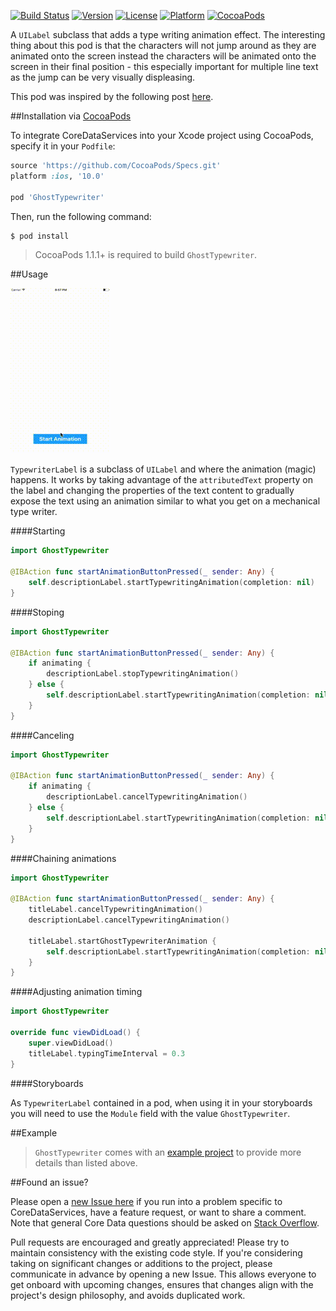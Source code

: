 [![Build Status](https://travis-ci.org/wibosco/GhostTypewriter.svg)](https://travis-ci.org/wibosco/GhostTypewriter)
[![Version](https://img.shields.io/cocoapods/v/GhostTypewriter.svg?style=flat)](http://cocoapods.org/pods/GhostTypewriter)
[![License](https://img.shields.io/cocoapods/l/GhostTypewriter.svg?style=flat)](http://cocoapods.org/pods/GhostTypewriter)
[![Platform](https://img.shields.io/cocoapods/p/GhostTypewriter.svg?style=flat)](http://cocoapods.org/pods/GhostTypewriter)
[![CocoaPods](https://img.shields.io/cocoapods/metrics/doc-percent/GhostTypewriter.svg)](http://cocoapods.org/pods/GhostTypewriter)

A `UILabel` subclass that adds a type writing animation effect. The interesting thing about this pod is that the characters will not jump around as they are animated onto the screen instead the characters will be animated onto the screen in their final position - this especially important for multiple line text as the jump can be very visually displeasing.

This pod was inspired by the following post [here](http://williamboles.me/ghost-typing-your-way-to-hollywood/).

##Installation via [CocoaPods](https://cocoapods.org/)

To integrate CoreDataServices into your Xcode project using CocoaPods, specify it in your `Podfile`:

```ruby
source 'https://github.com/CocoaPods/Specs.git'
platform :ios, '10.0'

pod 'GhostTypewriter'
```

Then, run the following command:

```bash
$ pod install
```

> CocoaPods 1.1.1+ is required to build `GhostTypewriter`.

##Usage

![Animated Typing](typingAnimation.gif)

`TypewriterLabel` is a subclass of `UILabel` and where the animation (magic) happens. It works by taking advantage of the `attributedText` property on the label and changing the properties of the text content to gradually expose the text using an animation similar to what you get on a mechanical type writer. 

####Starting

```swift
import GhostTypewriter

@IBAction func startAnimationButtonPressed(_ sender: Any) {
    self.descriptionLabel.startTypewritingAnimation(completion: nil)
}
```

####Stoping

```swift
import GhostTypewriter

@IBAction func startAnimationButtonPressed(_ sender: Any) {
	if animating {
		descriptionLabel.stopTypewritingAnimation()
	} else {
		self.descriptionLabel.startTypewritingAnimation(completion: nil)
	}
}
```

####Canceling

```swift
import GhostTypewriter

@IBAction func startAnimationButtonPressed(_ sender: Any) {
	if animating {
		descriptionLabel.cancelTypewritingAnimation()
	} else {
		self.descriptionLabel.startTypewritingAnimation(completion: nil)
	}
}
```

####Chaining animations

```swift
import GhostTypewriter

@IBAction func startAnimationButtonPressed(_ sender: Any) {
    titleLabel.cancelTypewritingAnimation()
    descriptionLabel.cancelTypewritingAnimation()
    
    titleLabel.startGhostTypewriterAnimation {
        self.descriptionLabel.startTypewritingAnimation(completion: nil)
    }
}
```

####Adjusting animation timing

```swift
import GhostTypewriter

override func viewDidLoad() {
	super.viewDidLoad()
	titleLabel.typingTimeInterval = 0.3
}
```

####Storyboards

As `TypewriterLabel` contained in a pod, when using it in your storyboards you will need to use the `Module` field with the value `GhostTypewriter`.

##Example

> `GhostTypewriter` comes with an [example project](https://github.com/wibosco/GhostTypewriter/tree/master/Example) to provide more details than listed above.

##Found an issue?

Please open a [new Issue here](https://github.com/wibosco/GhostTypewriterLabel/issues/new) if you run into a problem specific to CoreDataServices, have a feature request, or want to share a comment. Note that general Core Data questions should be asked on [Stack Overflow](http://stackoverflow.com).

Pull requests are encouraged and greatly appreciated! Please try to maintain consistency with the existing code style. If you're considering taking on significant changes or additions to the project, please communicate in advance by opening a new Issue. This allows everyone to get onboard with upcoming changes, ensures that changes align with the project's design philosophy, and avoids duplicated work.
